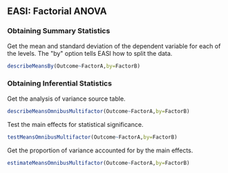 
## EASI: Factorial ANOVA

### Obtaining Summary Statistics

Get the mean and standard deviation of the dependent variable for each of the levels. The "by" option tells EASI how to split the data.

```r
describeMeansBy(Outcome~FactorA,by=FactorB)
```

### Obtaining Inferential Statistics

Get the analysis of variance source table.

```r
describeMeansOmnibusMultifactor(Outcome~FactorA,by=FactorB)
```

Test the main effects for statistical significance.

```r
testMeansOmnibusMultifactor(Outcome~FactorA,by=FactorB)
```

Get the proportion of variance accounted for by the main effects.

```r
estimateMeansOmnibusMultifactor(Outcome~FactorA,by=FactorB)
```
